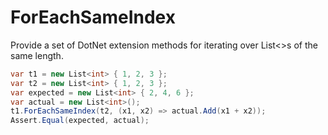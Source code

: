 # ForEachSameIndex

Provide a set of DotNet extension methods for iterating over List<>s of the same length. 

```C#
var t1 = new List<int> { 1, 2, 3 };
var t2 = new List<int> { 1, 2, 3 };
var expected = new List<int> { 2, 4, 6 };
var actual = new List<int>();
t1.ForEachSameIndex(t2, (x1, x2) => actual.Add(x1 + x2));
Assert.Equal(expected, actual);
```
